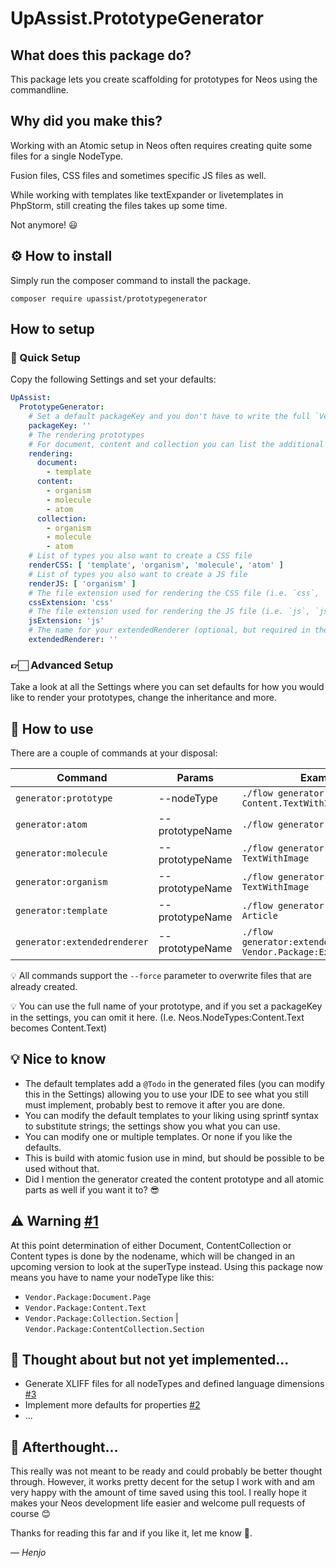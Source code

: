 # UpAssist.PrototypeGenerator

## What does this package do?

This package lets you create scaffolding for prototypes for Neos using the commandline.

## Why did you make this?

Working with an Atomic setup in Neos often requires creating quite some files for a single NodeType.

Fusion files, CSS files and sometimes specific JS files as well.

While working with templates like textExpander or livetemplates in PhpStorm, still creating the files takes up some
time.

Not anymore! 😃

## ⚙️ How to install

Simply run the composer command to install the package.

```composer require upassist/prototypegenerator```

## How to setup

### 🚀 Quick Setup

Copy the following Settings and set your defaults:

```yaml
UpAssist:
  PrototypeGenerator:
    # Set a default packageKey and you don't have to write the full `Vendor.Package` prefix every time  (but you still can) (optional)
    packageKey: ''
    # The rendering prototypes
    # For document, content and collection you can list the additional prototypes to render
    rendering:
      document:
        - template
      content:
        - organism
        - molecule
        - atom
      collection:
        - organism
        - molecule
        - atom
    # List of types you also want to create a CSS file
    renderCSS: [ 'template', 'organism', 'molecule', 'atom' ]
    # List of types you also want to create a JS file
    renderJS: [ 'organism' ]
    # The file extension used for rendering the CSS file (i.e. `css`, `scss`, `sass`, `less`)
    cssExtension: 'css'
    # The file extension used for rendering the JS file (i.e. `js`, `jsx`)
    jsExtension: 'js'
    # The name for your extendedRenderer (optional, but required in the default setup since the default templates use this)
    extendedRenderer: ''
```

### 👉🏻 Advanced Setup

Take a look at all the Settings where you can set defaults for how you would like to render your prototypes, change the inheritance and more.

## 📘 How to use

There are a couple of commands at your disposal:

| Command | Params | Example |
| --- | --- | --- |
| `generator:prototype` | --nodeType | `./flow generator:prototype Content.TextWithImage` |
| `generator:atom` | --prototypeName | `./flow generator:atom Text` |
| `generator:molecule` | --prototypeName | `./flow generator:molecule TextWithImage` |
| `generator:organism` | --prototypeName | `./flow generator:organism TextWithImage` |
| `generator:template` | --prototypeName | `./flow generator:template Article` |
| `generator:extendedrenderer` | --prototypeName | `./flow generator:extendedrenderer Vendor.Package:ExtendedRenderer` |

💡 All commands support the `--force` parameter to overwrite files that are already created.

💡 You can use the full name of your prototype, and if you set a packageKey in the settings, you can omit it here. (I.e. Neos.NodeTypes:Content.Text becomes Content.Text)

## 💡 Nice to know
- The default templates add a `@Todo` in the generated files (you can modify this in the Settings) allowing you to use your IDE to see what you still must implement, probably best to remove it after you are done.
- You can modify the default templates to your liking using sprintf syntax to substitute strings; the settings show you what you can use.
- You can modify one or multiple templates. Or none if you like the defaults.
- This is build with atomic fusion use in mind, but should be possible to be used without that.
- Did I mention the generator created the content prototype and all atomic parts as well if you want it to? 😎

## ⚠️ Warning [#1](https://github.com/UpAssist/PrototypeGenerator/issues/1#issue-1035464011)
At this point determination of either Document, ContentCollection or Content types is done by the nodename, which will be changed in an upcoming version to look at the superType instead.
Using this package now means you have to name your nodeType like this:
- `Vendor.Package:Document.Page`
- `Vendor.Package:Content.Text`
- `Vendor.Package:Collection.Section` | `Vendor.Package:ContentCollection.Section`

## 🧠 Thought about but not yet implemented...
- Generate XLIFF files for all nodeTypes and defined language dimensions [#3](https://github.com/UpAssist/PrototypeGenerator/issues/3#issue-1035466387)
- Implement more defaults for properties [#2](https://github.com/UpAssist/PrototypeGenerator/issues/2#issue-1035465542)
- ...

## 🤔 Afterthought...
This really was not meant to be ready and could probably be better thought through. However, it works pretty decent for the setup I work with and am very happy with the amount of time saved using this tool.
I really hope it makes your Neos development life easier and welcome pull requests of course 😊

Thanks for reading this far and if you like it, let me know 🙂.

— _Henjo_
